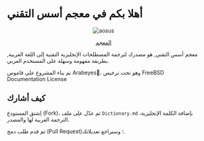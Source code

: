 # أهلا بكم في معجم أسس التقني

<div align="center">

<img src="https://aosus.org/uploads/default/original/2X/1/1c05852c1a606f81e6a8aa704d91a4573bc9c6f9.png" alt="aosus">

<p><a class="center-me md-button md-button--primary" href="dictionary/" style="margin: auto;">المعجم</a></p> 
</div>

معجم أسس التقني, هو مصدرك لترجمة المصطلحات الإنجليزية التقنية إلى اللغة العربية,
بطريقة مفهومة وسهلة على المستخدم العربي.

تم بناء المشروع على قاموس Arabeyesً، وهو تحت ترخيص FreeBSD Documentation License

## كيف أشارك
اِشتق المستودع (Fork)، ثم عدّل على ملف `Dictionary.md`
بإضافة الكلمة الإنجليزية، الترجمة العربية لها والمصدر.

ثم قدم طلب دمج (Pull Request)؛ وسنراجع تعديلاتك.
